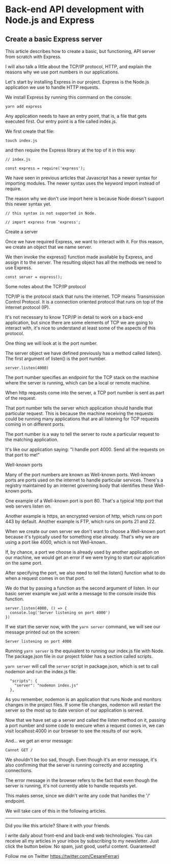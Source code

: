 # Back-end API development with Node.js and Express
## Create a basic Express server


This article describes how to create a basic, but functioning, API server from scratch with Express.
  
I will also talk a little about the TCP/IP protocol, HTTP, and explain the reasons why we use port numbers in our applications.

Let's start by installing Express in our project. Express is the Node.js application we use to handle HTTP requests.

We install Express by running this command on the console:

```
yarn add express
```

Any application needs to have an entry point, that is, a file that gets executed first. Our entry point is a file called index.js.

We first create that file:

```
touch index.js
```

and then require the Express library at the top of it in this way:

```
// index.js

const express = require('express');
```

We have seen in previous articles that Javascript has a newer syntax for importing modules. The newer syntax uses the keyword import instead of require.

The reason why we don't use import here is because Node doesn't support this newer syntax yet.

```
// this syntax is not supported in Node.

// import express from 'express'; 
```

Create a server

Once we have required Express, we want to interact with it.  For this reason, we create an object that we name server.

We then invoke the express() function made available by Express, and assign it to the server. The resulting object has all the methods we need to use Express.

```
const server = express();
```

Some notes about the TCP/IP protocol

TCP/IP is the protocol stack that runs the internet.
TCP means Transmission Control Protocol. It is a connection oriented protocol that runs on top of the internet protocol (IP).

It's not necessary to know TCP/IP in detail to work on a back-end application, but since there are some elements of TCP we are going to interact with, it's nice to understand at least some of the aspects of this protocol.

One thing we will look at is the port number.

The server object we have defined previously has a method called listen().
The first argument of listen() is the port number.

```
server.listen(4000)
```

The port number specifies an endpoint for the TCP stack on the machine where the server is running, which can be a local or remote machine.

When http requests come into the server, a TCP port number is sent as part of the request. 

That port number tells the server which application should handle that
particular request.
This is because the machine receiving the requests could be running many applications that are all listening for TCP requests coming in on different ports.

The port number is a way to tell the server to route a particular request to the matching application.

It's like our application saying: "I handle port 4000. Send all the requests on that port to me!"



Well-known ports

Many of the port numbers are known as Well-known ports. Well-known ports are ports used on the internet to handle particular services. There's a registry maintained by an internet governing body that identifies these Well-known ports.

One example of a Well-known port is port 80. That's a typical http port that web servers listen on.

Another example is https, an encrypted version of http, which runs on port 443 by default.
Another example is FTP, which runs on ports 21 and 22.

When we create our own server we don't want to choose a Well-known port because it's typically used for something else already. That's why we are using a port like 4000, which is not Well-known..

If, by chance, a port we choose is already used by another application on our machine, we would get an error if we were trying to start our application on the same port.

After specifying the port, we also need to tell the listen() function what to do
when a request comes in on that port.

We do that by passing a function as the second argument of listen. In our basic server example we just write a message to the console inside this function.

```
server.listen(4000, () => {
  console.log('Server listening on port 4000')
})
```

If we start the server now, with the `yarn server` command, we will see our message printed out on the screen:

```
Server listening on port 4000
```


Running `yarn server` is the equivalent to running our index.js file with Node.
The package.json file in our project folder has a section called scripts.

`yarn server` will call the `server` script in package.json, which is set to call nodemon and run the index.js file.

```
  "scripts": {
    "server": "nodemon index.js"
  },
```

As you remember, nodemon is an application that runs Node and monitors changes in the project files. If some file changes, nodemon will restart the server so the most up to date version of our application is served.

Now that we have set up a server and called the listen method on it, passing a port number and some code to execure when a request comes in, we can visit localhost:4000 in our browser to see the results of our work.

And... we get an error message:

```
Cannot GET /
```

We shouldn't be too sad, though. Even though it's an error message, it's also confirming that the server is running correctly and accepting connections.

The error message in the browser refers to the fact that even though the server is running, it's not currently able to handle requests yet.

This makes sense, since we didn't write any code that handles the '/' endpoint.  

We will take care of this in the following articles.


---

Did you like this article?  Share it with your friends. 

I write daily about front-end and back-end web technologies. 
You can receive all my articles in your inbox by subscribing to my newsletter. Just click the button below. No spam, just good, useful content. Guaranteed!

Follow me on Twitter
https://twitter.com/CesareFerrari
